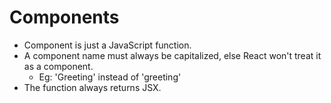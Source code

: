 # Components

- Component is just a JavaScript function.
- A component name must always be capitalized, else React won't treat it as a component.
  - Eg: 'Greeting' instead of 'greeting'
- The function always returns JSX.
